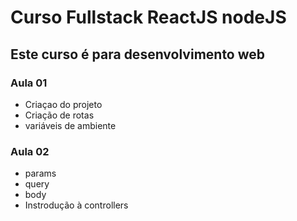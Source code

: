 # Curso Fullstack ReactJS nodeJS
## Este curso é para desenvolvimento web
### Aula 01
* Criaçao do projeto
* Criação de rotas
* variáveis de ambiente
### Aula 02
* params
* query
* body
* Instrodução à controllers
